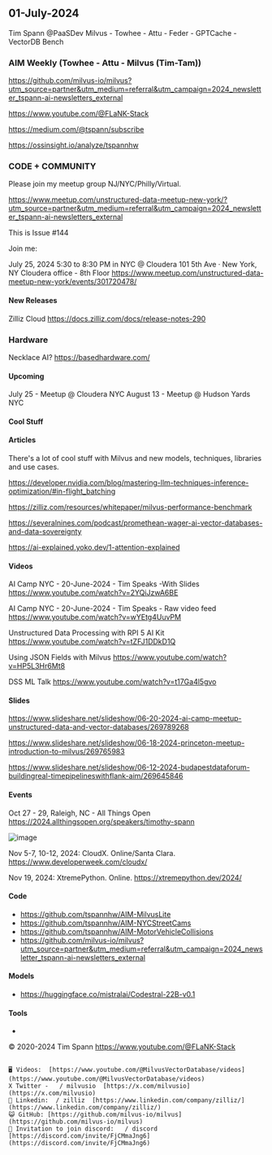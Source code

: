 ## 01-July-2024
Tim Spann @PaaSDev
Milvus - Towhee - Attu - Feder - GPTCache - VectorDB Bench

### AIM Weekly (Towhee - Attu - Milvus (Tim-Tam))

https://github.com/milvus-io/milvus?utm_source=partner&utm_medium=referral&utm_campaign=2024_newsletter_tspann-ai-newsletters_external

https://www.youtube.com/@FLaNK-Stack

https://medium.com/@tspann/subscribe

https://ossinsight.io/analyze/tspannhw


### CODE + COMMUNITY

Please join my meetup group NJ/NYC/Philly/Virtual. 

https://www.meetup.com/unstructured-data-meetup-new-york/?utm_source=partner&utm_medium=referral&utm_campaign=2024_newsletter_tspann-ai-newsletters_external

This is Issue #144

Join me:

July 25, 2024 5:30 to 8:30 PM in NYC @ Cloudera
101 5th Ave · New York, NY
Cloudera office - 8th Floor
https://www.meetup.com/unstructured-data-meetup-new-york/events/301720478/


#### New Releases

Zilliz Cloud
https://docs.zilliz.com/docs/release-notes-290

### Hardware

Necklace AI? 
https://basedhardware.com/



#### Upcoming

July 25 - Meetup @ Cloudera NYC
August 13 - Meetup @ Hudson Yards NYC


#### Cool Stuff


#### Articles

There's a lot of cool stuff with Milvus and new models, techniques, libraries and use cases.


https://developer.nvidia.com/blog/mastering-llm-techniques-inference-optimization/#in-flight_batching


https://zilliz.com/resources/whitepaper/milvus-performance-benchmark

https://severalnines.com/podcast/promethean-wager-ai-vector-databases-and-data-sovereignty


https://ai-explained.yoko.dev/1-attention-explained


#### Videos

AI Camp NYC - 20-June-2024 - Tim Speaks -With Slides
https://www.youtube.com/watch?v=2YQiJzwA6BE

AI Camp NYC - 20-June-2024 - Tim Speaks - Raw video feed
https://www.youtube.com/watch?v=wYEtg4UuvPM

Unstructured Data Processing with RPI 5 AI Kit
https://www.youtube.com/watch?v=tZFJ1DDkD1Q

Using JSON Fields with Milvus
https://www.youtube.com/watch?v=HP5L3Hr6Mt8

DSS ML Talk
https://www.youtube.com/watch?v=t17Ga4l5gvo


#### Slides

https://www.slideshare.net/slideshow/06-20-2024-ai-camp-meetup-unstructured-data-and-vector-databases/269789268

https://www.slideshare.net/slideshow/06-18-2024-princeton-meetup-introduction-to-milvus/269765983

https://www.slideshare.net/slideshow/06-12-2024-budapestdataforum-buildingreal-timepipelineswithflank-aim/269645846



#### Events


Oct 27 - 29, Raleigh, NC - All Things Open
https://2024.allthingsopen.org/speakers/timothy-spann

![image](https://github.com/tspannhw/FLiPStackWeekly/assets/18673814/2aae6f12-713b-473a-8d6c-38ec969aa811)

Nov 5-7, 10-12, 2024:  CloudX.  Online/Santa Clara. https://www.developerweek.com/cloudx/

Nov 19, 2024: XtremePython. Online.
https://xtremepython.dev/2024/


#### Code

* https://github.com/tspannhw/AIM-MilvusLite
* https://github.com/tspannhw/AIM-NYCStreetCams
* https://github.com/tspannhw/AIM-MotorVehicleCollisions
* https://github.com/milvus-io/milvus?utm_source=partner&utm_medium=referral&utm_campaign=2024_newsletter_tspann-ai-newsletters_external

#### Models

* https://huggingface.co/mistralai/Codestral-22B-v0.1

  
#### Tools

*

&copy; 2020-2024 Tim Spann  https://www.youtube.com/@FLaNK-Stack


~~~~~~~~~~~~~~~ CONNECT ~~~~~~~~~~~~~~~

🖥️ Videos:  [https://www.youtube.com/@MilvusVectorDatabase/videos](https://www.youtube.com/@MilvusVectorDatabase/videos)
X Twitter -   / milvusio  [https://x.com/milvusio](https://x.com/milvusio)
🔗 Linkedin:  / zilliz  [https://www.linkedin.com/company/zilliz/](https://www.linkedin.com/company/zilliz/)
😺 GitHub: [https://github.com/milvus-io/milvus](https://github.com/milvus-io/milvus)
🦾 Invitation to join discord:   / discord  [https://discord.com/invite/FjCMmaJng6](https://discord.com/invite/FjCMmaJng6)
